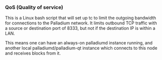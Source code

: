 ### QoS (Quality of service) ###

This is a Linux bash script that will set up tc to limit the outgoing bandwidth for connections to the Palladium network. It limits outbound TCP traffic with a source or destination port of 8333, but not if the destination IP is within a LAN.

This means one can have an always-on palladiumd instance running, and another local palladiumd/palladium-qt instance which connects to this node and receives blocks from it.
